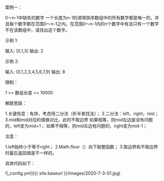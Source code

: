 案例一：
      
   0～n-1中缺失的数字
   一个长度为n-1的递增排序数组中的所有数字都是唯一的，并且每个数字都在范围0～n-1之内。在范围0～n-1内的n个数字中有且只有一个数字不在该数组中，请找出这个数字。

示例 1:
      
   输入: [0,1,3] 
   输出: 2

示例 2:
      
   输入: [0,1,2,3,4,5,6,7,9]
   输出: 8

限制：
      
   1 <= 数组长度 <= 10000

解题思路：
     
   1.关键信息：有序，考虑用二分法（折半查找法）；
   2.二分法：left，right，mid；
   3.mid和mid对应的值做对比，此时不取边界
     如果相等，则mid左边是没有问题的，left变为mid+1；
     如果不相等，则mid左边有问题的，right变为mid-1；

注意：
     
   1.left始终小于等于right；
   2.Math.floor（）向下取整函数；
   3.取边界和不取边界时最后返回值是不一样的。

具体代码如下：

![_config.yml]({{ site.baseurl }}/images/2020-7-3-01.jpg)
